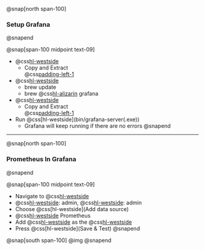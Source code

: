 @snap[north span-100]
### Setup Grafana
@snapend

@snap[span-100 midpoint text-09]
- @css[hl-westside](Windows:)
  - Copy and Extract<br>@css[padding-left-1](windows/grafana-6.5.1.windows-amd64.zip)
- @css[hl-westside](Mac:)
  - brew update
  - brew @css[hl-alizarin](install) grafana
- @css[hl-westside](Linux:)
  - Copy and Extract<br>@css[padding-left-1](linux/grafana-6.5.2.linux-amd64.tar.gz)
- Run @css[hl-westside](bin/grafana-server(.exe&#41;)
  - Grafana will keep running if there are no errors
@snapend

---
@snap[north span-100]
### Prometheus In Grafana
@snapend

@snap[span-100 midpoint text-09]
- Navigate to @css[hl-westside](localhost:3000)
- @css[hl-westside](User): admin, @css[hl-westside](Pass): admin
- Choose @css[hl-westside](Add data source)
- @css[hl-westside](Select) Prometheus
- Add @css[hl-westside](http://localhost:9090) as the @css[hl-westside](URL)
- Press @css[hl-westside](Save & Test)
@snapend

@snap[south span-100]
@img[](assets/img/grafana-datasource-working.png)
@snapend